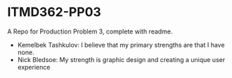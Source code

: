 # ITMD362-PP03
A Repo for Production Problem 3, complete with readme.
* Kemelbek Tashkulov: I believe that my primary strengths are that I have none.
* Nick Bledsoe: My strength is graphic design and creating a unique user experience
 
